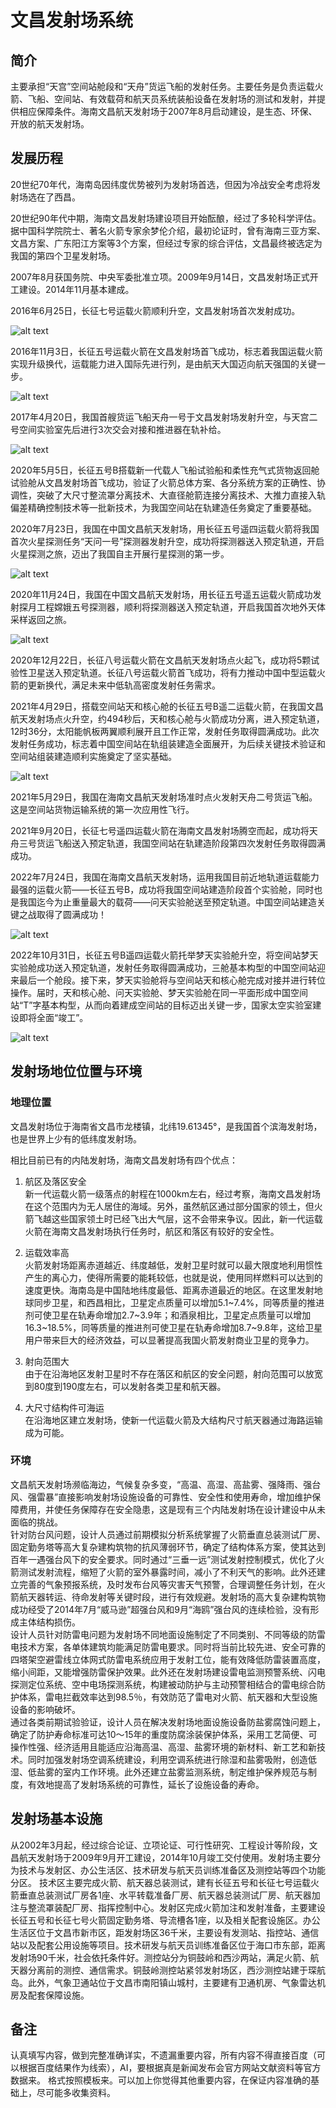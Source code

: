 <!--
 * @Author: blueWALL-E
 * @Date: 2025-06-24 16:42:24
 * @LastEditTime: 2025-06-24 16:46:23
 * @FilePath: \Chinese Aerospace History\载人航天工程\十四大分系统介绍\文昌发射场系统.md
 * @Description: 文昌发射场系统
 * @Wearing:  Read only, do not modify place!!! 
 * @Shortcut keys:  ctrl+alt+/ ctrl+alt+z
-->
# 文昌发射场系统

## 简介

主要承担“天宫”空间站舱段和“天舟”货运飞船的发射任务。主要任务是负责运载火箭、飞船、空间站、有效载荷和航天员系统装船设备在发射场的测试和发射，并提供相应保障条件。海南文昌航天发射场于2007年8月启动建设，是生态、环保、开放的航天发射场。

## 发展历程

20世纪70年代，海南岛因纬度优势被列为发射场首选，但因为冷战安全考虑将发射场选在了西昌。

20世纪90年代中期，海南文昌发射场建设项目开始酝酿，经过了多轮科学评估。据中国科学院院士、著名火箭专家余梦伦介绍，最初论证时，曾有海南三亚方案、文昌方案、广东阳江方案等3个方案，但经过专家的综合评估，文昌最终被选定为我国的第四个卫星发射场。

2007年8月获国务院、中央军委批准立项。2009年9月14日，文昌发射场正式开工建设。2014年11月基本建成。

2016年6月25日，长征七号运载火箭顺利升空，文昌发射场首次发射成功。

![alt text](image.png)

2016年11月3日，长征五号运载火箭在文昌发射场首飞成功，标志着我国运载火箭实现升级换代，运载能力进入国际先进行列，是由航天大国迈向航天强国的关键一步。

![alt text](image-1.png)

2017年4月20日，我国首艘货运飞船天舟一号于文昌发射场发射升空，与天宫二号空间实验室先后进行3次交会对接和推进器在轨补给。

![alt text](image-3.png)

2020年5月5日，长征五号B搭载新一代载人飞船试验船和柔性充气式货物返回舱试验舱从文昌发射场首飞成功，验证了火箭总体方案、各分系统方案的正确性、协调性，突破了大尺寸整流罩分离技术、大直径舱箭连接分离技术、大推力直接入轨偏差精确控制技术等一批新技术，为我国空间站在轨建造任务奠定了重要基础。

2020年7月23日，我国在中国文昌航天发射场，用长征五号遥四运载火箭将我国首次火星探测任务“天问一号”探测器发射升空，成功将探测器送入预定轨道，开启火星探测之旅，迈出了我国自主开展行星探测的第一步。

![alt text](image-4.png)

2020年11月24日，我国在中国文昌航天发射场，用长征五号遥五运载火箭成功发射探月工程嫦娥五号探测器，顺利将探测器送入预定轨道，开启我国首次地外天体采样返回之旅。

![alt text](image-5.png)

2020年12月22日，长征八号运载火箭在文昌航天发射场点火起飞，成功将5颗试验性卫星送入预定轨道。长征八号运载火箭首飞成功，将有力推动中国中型运载火箭的更新换代，满足未来中低轨高密度发射任务需求。

2021年4月29日，搭载空间站天和核心舱的长征五号B遥二运载火箭，在我国文昌航天发射场点火升空，约494秒后，天和核心舱与火箭成功分离，进入预定轨道，12时36分，太阳能帆板两翼顺利展开且工作正常，发射任务取得圆满成功。此次发射任务成功，标志着中国空间站在轨组装建造全面展开，为后续关键技术验证和空间站组装建造顺利实施奠定了坚实基础。

![alt text](image-6.png)

2021年5月29日，我国在海南文昌航天发射场准时点火发射天舟二号货运飞船。这是空间站货物运输系统的第一次应用性飞行。

2021年9月20日，长征七号遥四运载火箭在海南文昌发射场腾空而起，成功将天舟三号货运飞船送入预定轨道，我国空间站在轨建造阶段第四次发射任务取得圆满成功。

2022年7月24日，我国在海南文昌航天发射场，运用我国目前近地轨道运载能力最强的运载火箭——长征五号B，成功将我国空间站建造阶段首个实验舱，同时也是我国迄今为止重量最大的载荷——问天实验舱送至预定轨道。中国空间站建造关键之战取得了圆满成功！

![alt text](image-7.png)

2022年10月31日，长征五号B遥四运载火箭托举梦天实验舱升空，将空间站梦天实验舱成功送入预定轨道，发射任务取得圆满成功，三舱基本构型的中国空间站迎来最后一个舱段。接下来，梦天实验舱将与空间站天和核心舱完成对接并进行转位操作。届时，天和核心舱、问天实验舱、梦天实验舱在同一平面形成中国空间站“T”字基本构型，从而向着建成空间站的目标迈出关键一步，国家太空实验室建设即将全面“竣工”。

![alt text](image-8.png)

## 发射场地位位置与环境

### 地理位置

文昌发射场位于海南省文昌市龙楼镇，北纬19.61345°，是我国首个滨海发射场，也是世界上少有的低纬度发射场。

相比目前已有的内陆发射场，海南文昌发射场有四个优点：

1. 航区及落区安全  
新一代运载火箭一级落点的射程在1000km左右，经过考察，海南文昌发射场在这个范围内为无人居住的海域。另外，虽然航区通过部分国家的领土，但火箭飞越这些国家领土时已经飞出大气层，这不会带来争议。因此，新一代运载火箭在海南文昌发射场执行任务时，航区和落区有较好的安全性。

2. 运载效率高  
火箭发射场距离赤道越近、纬度越低，发射卫星时就可以最大限度地利用惯性产生的离心力，使得所需要的能耗较低，也就是说，使用同样燃料可以达到的速度更快。海南岛是中国陆地纬度最低、距离赤道最近的地区。在这里发射地球同步卫星，和西昌相比，卫星定点质量可以增加5.1~7.4%，同等质量的推进剂可使卫星在轨寿命增加2.7~3.9年；和酒泉相比，卫星定点质量可以增加16.3~18.5%，同等质量的推进剂可使卫星在轨寿命增加8.7~9.8年，这给卫星用户带来巨大的经济效益，可以显著提高我国火箭发射商业卫星的竞争力。

3. 射向范围大  
由于在沿海地区发射卫星时不存在落区和航区的安全问题，射向范围可以放宽到80度到190度左右，可以发射各类卫星和航天器。

4. 大尺寸结构件可海运  
在沿海地区建立发射场，使新一代运载火箭及大结构尺寸航天器通过海路运输成为可能。

### 环境

文昌航天发射场濒临海边，气候复杂多变，“高温、高湿、高盐雾、强降雨、强台风、强雷暴”直接影响发射场设施设备的可靠性、安全性和使用寿命，增加维护保障费用，并使任务保障存在安全隐患，这是现有三个内陆发射场在设计建设中从未面临的挑战。  
针对防台风问题，设计人员通过前期模拟分析系统掌握了火箭垂直总装测试厂房、固定勤务塔等高大复杂建构筑物的抗风薄弱环节，确定了结构体系方案，使其达到百年一遇强台风下的安全要求。同时通过“三垂一远”测试发射控制模式，优化了火箭测试发射流程，缩短了火箭的室外暴露时间，减小了不利天气的影响。此外还建立完善的气象预报系统，及时发布台风等灾害天气预警，合理调整任务计划，在火箭航天器转运、待命发射等关键时段，进行有效规避。发射场的高大复杂建构筑物成功经受了2014年7月“威马逊”超强台风和9月“海鸥”强台风的连续检验，没有形成主体结构损伤。  
设计人员针对防雷电问题为发射场不同地面设施制定了不同类别、不同等级的防雷电技术方案，各单体建筑均能满足防雷电要求。同时将当前比较先进、安全可靠的四塔架空避雷线立体网式防雷电系统应用于发射工位，能有效降低防雷装置高度，缩小间距，又能增强防雷保护效果。此外还在发射场建设雷电监测预警系统、闪电探测定位系统、空中电场探测系统，构建被动防护与主动预警相结合的雷电综合防护体系，雷电拦截效率达到98.5％，有效防范了雷电对火箭、航天器和大型设施设备的影响破坏。  
通过各类前期试验验证，设计人员在解决发射场地面设施设备防盐雾腐蚀问题上，确定了防护寿命标准可达10～15年的重度防腐涂装保护体系，采用工艺简便、可操作性强、经济适用且能适应沿海高温、高湿、盐雾环境的新材料、新工艺和新技术。同时加强发射场空调系统建设，利用空调系统进行除湿和盐雾吸附，创造低湿、低盐雾的室内工作环境。此外还建立盐雾监测系统，制定维护保养规范与制度，有效地提高了发射场系统的可靠性，延长了设施设备的寿命。

## 发射场基本设施

从2002年3月起，经过综合论证、立项论证、可行性研究、工程设计等阶段，文昌航天发射场于2009年9月开工建设，2014年10月竣工交付使用。发射场主要分为技术与发射区、办公生活区、技术研发与航天员训练准备区及测控站等四个功能分区。
技术区主要完成火箭、航天器总装测试，建有长征五号和长征七号运载火箭垂直总装测试厂房各1座、水平转载准备厂房、航天器总装测试厂房、航天器加注与整流罩装配厂房、指挥控制中心。发射区完成火箭加注和发射准备，主要建设长征五号和长征七号火箭固定勤务塔、导流槽各1座，以及相关配套设施区。办公生活区位于文昌市新市区，距发射场区36千米，主要设有发测站、指控站、通信站以及配套公用设施等项目。技术研发与航天员训练准备区位于海口市东部，距离发射场90千米，社会依托条件好。测控站分为铜鼓岭和西沙两站，满足火箭、航天器分离前的测控、通信需求。铜鼓岭测控站紧邻发射场区，西沙测控站建于琛航岛。此外，气象卫通站位于文昌市南阳镇山城村，主要建有卫通机房、气象雷达机房及配套保障设施。

## 备注

认真填写内容，做到完整准确详实，不遗漏重要内容，所有内容不得直接百度（可以根据百度结果作为线索），AI，要根据真是新闻发布会官方网站文献资料等官方数据来。
格式按照模板来。可以加上你觉得其他重要内容，在保证内容准确的基础上，尽可能多收集资料。

